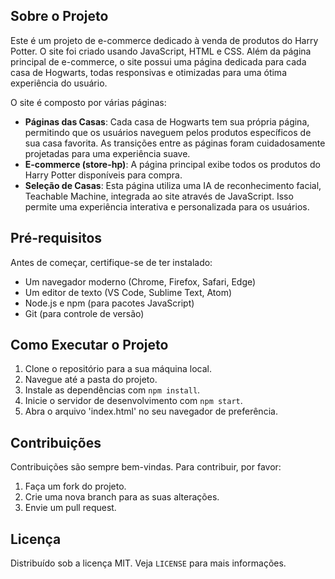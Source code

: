 ## Sobre o Projeto
Este é um projeto de e-commerce dedicado à venda de produtos do Harry Potter. O site foi criado usando JavaScript, HTML e CSS. Além da página principal de e-commerce, o site possui uma página dedicada para cada casa de Hogwarts, todas responsivas e otimizadas para uma ótima experiência do usuário.

O site é composto por várias páginas:
- **Páginas das Casas**: Cada casa de Hogwarts tem sua própria página, permitindo que os usuários naveguem pelos produtos específicos de sua casa favorita. As transições entre as páginas foram cuidadosamente projetadas para uma experiência suave.
- **E-commerce (store-hp)**: A página principal exibe todos os produtos do Harry Potter disponíveis para compra.
- **Seleção de Casas**: Esta página utiliza uma IA de reconhecimento facial, Teachable Machine, integrada ao site através de JavaScript. Isso permite uma experiência interativa e personalizada para os usuários.

## Pré-requisitos
Antes de começar, certifique-se de ter instalado:
- Um navegador moderno (Chrome, Firefox, Safari, Edge)
- Um editor de texto (VS Code, Sublime Text, Atom)
- Node.js e npm (para pacotes JavaScript)
- Git (para controle de versão)

## Como Executar o Projeto
1. Clone o repositório para a sua máquina local.
2. Navegue até a pasta do projeto.
3. Instale as dependências com `npm install`.
4. Inicie o servidor de desenvolvimento com `npm start`.
5. Abra o arquivo 'index.html' no seu navegador de preferência.

## Contribuições
Contribuições são sempre bem-vindas. Para contribuir, por favor:
1. Faça um fork do projeto.
2. Crie uma nova branch para as suas alterações.
3. Envie um pull request.

## Licença
Distribuído sob a licença MIT. Veja `LICENSE` para mais informações.
